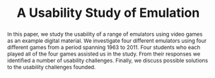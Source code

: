 ---
abstract: In this paper, we study the usability of a range of emulators using video
  games as an example digital material. We investigate four different emulators using
  four different games from a period spanning 1963 to 2011. Four students who each
  played all of the four games assisted us in the study. From their responses we identified
  a number of usability challenges. Finally, we discuss possible solutions to the
  usability challenges founded.
creators:
- Moesgaard, Jakob
- Jensen, Claus
date: null
document_url: https://services.phaidra.univie.ac.at/api/object/o:1424887/download
grand_parent: iPRES
institutions:
- Royal Danish Library
keywords:
- usabilty
- emulation
- access
- rendering
- interactivity
landing_page_url: https://phaidra.univie.ac.at/o:1424887
language: eng
layout: publication
license: CC BY 4.0 International
notes_url: null
parent: iPRES 2021
presentation_url: null
publication_type: paper
size: 238490
source_name: iPRES
title: A Usability Study of Emulation
year: 2021
---